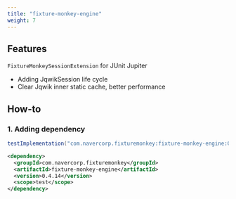 ```yaml
---
title: "fixture-monkey-engine"
weight: 7
---
```


## Features
`FixtureMonkeySessionExtension` for JUnit Jupiter
- Adding JqwikSession life cycle  
- Clear Jqwik inner static cache, better performance

## How-to
### 1. Adding dependency
```groovy
testImplementation("com.navercorp.fixturemonkey:fixture-monkey-engine:0.4.14")
```

```xml
<dependency>
  <groupId>com.navercorp.fixturemonkey</groupId>
  <artifactId>fixture-monkey-engine</artifactId>
  <version>0.4.14</version>
  <scope>test</scope>
</dependency>
```
